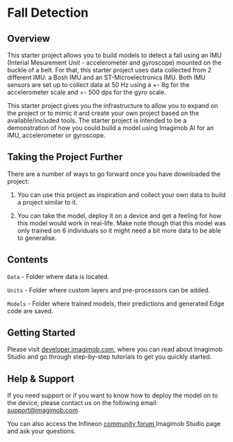 ﻿# Fall Detection

## Overview

This starter project allows you to build models to detect a fall using an IMU (Interial Mesurement Unit - accelerometer and gyroscope) mounted on the buckle of a belt.
For that, this starter project uses data collected from 2 different IMU: a Bosh IMU and an ST-Microelectronics IMU. Both IMU sensors are set up to collect data at 50 Hz using a +- 8g for the accelerometer scale and +- 500 dps for the gyro scale. 

This starter project gives you the infrastructure to allow you to expand on the project or to mimic it and create your own project based on the available/included tools. 
The starter project is intended to be a demonstration of how you could build a model using Imagimob AI for an IMU, accelerometer or gyroscope.

## Taking the Project Further

There are a number of ways to go forward once you have downloaded the project:

1. You can use this project as inspiration and collect your own data to build a project similar to it.

2. You can take the model, deploy it on a device and get a feeling for how this model would work in real-life. Make note though that this model was only trained on 6 individuals so it might need a bit more data to be able to generalise.

## Contents

`Data`  - Folder where data is located.

`Units`  - Folder where custom layers and pre-processors can be added.

`Models` - Folder where trained models, their predictions and generated Edge code are saved.

## Getting Started

Please visit [developer.imagimob.com](https://developer.imagimob.com), where you can read about Imagimob Studio and go through step-by-step tutorials to get you quickly started.

## Help & Support

If you need support or if you want to know how to deploy the model on to the device, please contact us on the following email: [support@imagimob.com](mailto:support@imagimob.com).

You can also access the Infineon [community forum ](https://community.infineon.com/t5/Imagimob/bd-p/Imagimob/page/1) Imagimob Studio page and ask your questions.
